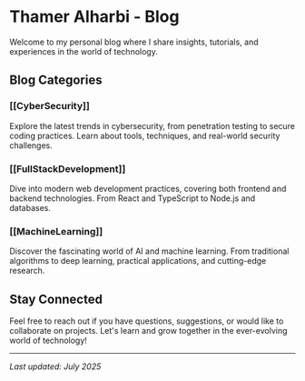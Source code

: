 # Thamer Alharbi - Blog

Welcome to my personal blog where I share insights, tutorials, and experiences in the world of technology.
## Blog Categories

### [[CyberSecurity]]
Explore the latest trends in cybersecurity, from penetration testing to secure coding practices. Learn about tools, techniques, and real-world security challenges.

### [[FullStackDevelopment]]
Dive into modern web development practices, covering both frontend and backend technologies. From React and TypeScript to Node.js and databases.

### [[MachineLearning]]
Discover the fascinating world of AI and machine learning. From traditional algorithms to deep learning, practical applications, and cutting-edge research.

## Stay Connected

Feel free to reach out if you have questions, suggestions, or would like to collaborate on projects. Let's learn and grow together in the ever-evolving world of technology!

---

*Last updated: July 2025*
